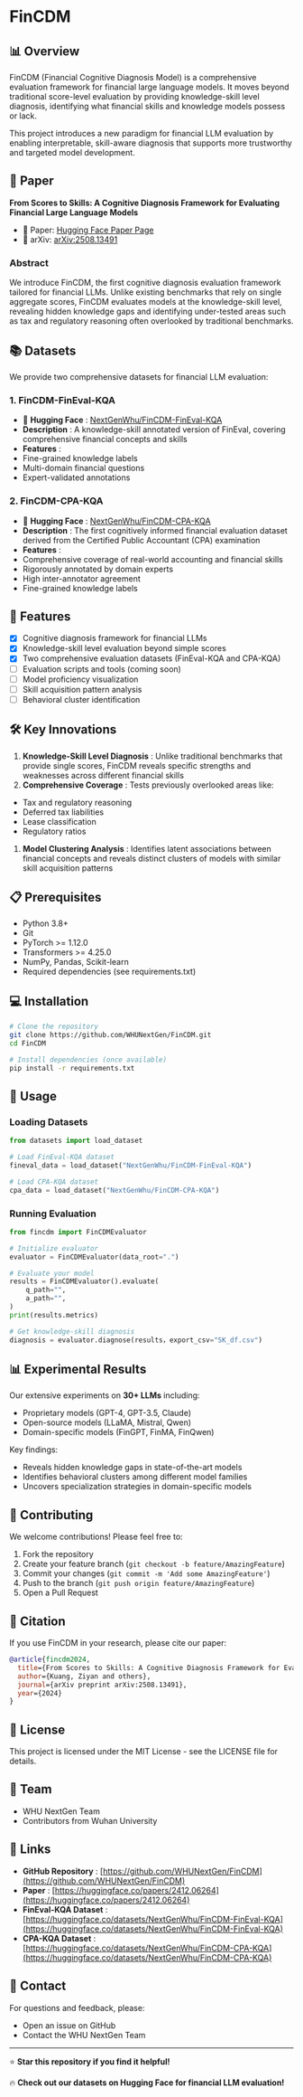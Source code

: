 
# FinCDM

## 📊 Overview

FinCDM (Financial Cognitive Diagnosis Model) is a comprehensive evaluation framework for financial large language models. It moves beyond traditional score-level evaluation by providing knowledge-skill level diagnosis, identifying what financial skills and knowledge models possess or lack.

This project introduces a new paradigm for financial LLM evaluation by enabling interpretable, skill-aware diagnosis that supports more trustworthy and targeted model development.

## 📄 Paper

**From Scores to Skills: A Cognitive Diagnosis Framework for Evaluating Financial Large Language Models**

* 📖 Paper: [Hugging Face Paper Page](https://huggingface.co/papers/2508.13491)
* 📝 arXiv: [arXiv:2508.13491](https://arxiv.org/abs/2508.13491)

### Abstract

We introduce FinCDM, the first cognitive diagnosis evaluation framework tailored for financial LLMs. Unlike existing benchmarks that rely on single aggregate scores, FinCDM evaluates models at the knowledge-skill level, revealing hidden knowledge gaps and identifying under-tested areas such as tax and regulatory reasoning often overlooked by traditional benchmarks.

## 📚 Datasets

We provide two comprehensive datasets for financial LLM evaluation:

### 1. FinCDM-FinEval-KQA

* 🤗  **Hugging Face** : [NextGenWhu/FinCDM-FinEval-KQA](https://huggingface.co/datasets/NextGenWhu/FinCDM-FinEval-KQA)
* **Description** : A knowledge-skill annotated version of FinEval, covering comprehensive financial concepts and skills
* **Features** :
* Fine-grained knowledge labels
* Multi-domain financial questions
* Expert-validated annotations

### 2. FinCDM-CPA-KQA

* 🤗  **Hugging Face** : [NextGenWhu/FinCDM-CPA-KQA](https://huggingface.co/datasets/NextGenWhu/FinCDM-CPA-KQA)
* **Description** : The first cognitively informed financial evaluation dataset derived from the Certified Public Accountant (CPA) examination
* **Features** :
* Comprehensive coverage of real-world accounting and financial skills
* Rigorously annotated by domain experts
* High inter-annotator agreement
* Fine-grained knowledge labels

## 🚀 Features

* [X] Cognitive diagnosis framework for financial LLMs
* [X] Knowledge-skill level evaluation beyond simple scores
* [X] Two comprehensive evaluation datasets (FinEval-KQA and CPA-KQA)
* [ ] Evaluation scripts and tools (coming soon)
* [ ] Model proficiency visualization
* [ ] Skill acquisition pattern analysis
* [ ] Behavioral cluster identification

## 🛠️ Key Innovations

1. **Knowledge-Skill Level Diagnosis** : Unlike traditional benchmarks that provide single scores, FinCDM reveals specific strengths and weaknesses across different financial skills
2. **Comprehensive Coverage** : Tests previously overlooked areas like:

* Tax and regulatory reasoning
* Deferred tax liabilities
* Lease classification
* Regulatory ratios

1. **Model Clustering Analysis** : Identifies latent associations between financial concepts and reveals distinct clusters of models with similar skill acquisition patterns

## 📋 Prerequisites

* Python 3.8+
* Git
* PyTorch >= 1.12.0
* Transformers >= 4.25.0
* NumPy, Pandas, Scikit-learn
* Required dependencies (see requirements.txt)

## 💻 Installation

```bash
# Clone the repository
git clone https://github.com/WHUNextGen/FinCDM.git
cd FinCDM

# Install dependencies (once available)
pip install -r requirements.txt
```

## 📖 Usage

### Loading Datasets

```python
from datasets import load_dataset

# Load FinEval-KQA dataset
fineval_data = load_dataset("NextGenWhu/FinCDM-FinEval-KQA")

# Load CPA-KQA dataset  
cpa_data = load_dataset("NextGenWhu/FinCDM-CPA-KQA")
```

### Running Evaluation 

```python
from fincdm import FinCDMEvaluator

# Initialize evaluator
evaluator = FinCDMEvaluator(data_root=".")

# Evaluate your model
results = FinCDMEvaluator().evaluate(
    q_path="",
    a_path="",
)
print(results.metrics)

# Get knowledge-skill diagnosis
diagnosis = evaluator.diagnose(results，export_csv="SK_df.csv")
```

## 📊 Experimental Results

Our extensive experiments on **30+ LLMs** including:

* Proprietary models (GPT-4, GPT-3.5, Claude)
* Open-source models (LLaMA, Mistral, Qwen)
* Domain-specific models (FinGPT, FinMA, FinQwen)

Key findings:

* Reveals hidden knowledge gaps in state-of-the-art models
* Identifies behavioral clusters among different model families
* Uncovers specialization strategies in domain-specific models

## 🤝 Contributing

We welcome contributions! Please feel free to:

1. Fork the repository
2. Create your feature branch (`git checkout -b feature/AmazingFeature`)
3. Commit your changes (`git commit -m 'Add some AmazingFeature'`)
4. Push to the branch (`git push origin feature/AmazingFeature`)
5. Open a Pull Request

## 📝 Citation

If you use FinCDM in your research, please cite our paper:

```bibtex
@article{fincdm2024,
  title={From Scores to Skills: A Cognitive Diagnosis Framework for Evaluating Financial Large Language Models},
  author={Kuang, Ziyan and others},
  journal={arXiv preprint arXiv:2508.13491},
  year={2024}
}
```

## 📄 License

This project is licensed under the MIT License - see the LICENSE file for details.

## 👥 Team

* WHU NextGen Team
* Contributors from Wuhan University

## 🔗 Links

* **GitHub Repository** : [https://github.com/WHUNextGen/FinCDM](https://github.com/WHUNextGen/FinCDM)
* **Paper** : [https://huggingface.co/papers/2412.06264](https://huggingface.co/papers/2412.06264)
* **FinEval-KQA Dataset** : [https://huggingface.co/datasets/NextGenWhu/FinCDM-FinEval-KQA](https://huggingface.co/datasets/NextGenWhu/FinCDM-FinEval-KQA)
* **CPA-KQA Dataset** : [https://huggingface.co/datasets/NextGenWhu/FinCDM-CPA-KQA](https://huggingface.co/datasets/NextGenWhu/FinCDM-CPA-KQA)

## 📧 Contact

For questions and feedback, please:

* Open an issue on GitHub
* Contact the WHU NextGen Team

---

⭐ **Star this repository if you find it helpful!**

🔥 **Check out our datasets on Hugging Face for financial LLM evaluation!**
